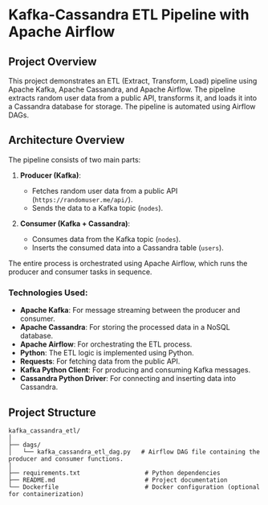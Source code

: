 # Kafka-Cassandra ETL Pipeline with Apache Airflow

## Project Overview

This project demonstrates an ETL (Extract, Transform, Load) pipeline using Apache Kafka, Apache Cassandra, and Apache Airflow. The pipeline extracts random user data from a public API, transforms it, and loads it into a Cassandra database for storage. The pipeline is automated using Airflow DAGs.

## Architecture Overview

The pipeline consists of two main parts:

1. **Producer (Kafka)**: 
   - Fetches random user data from a public API (`https://randomuser.me/api/`).
   - Sends the data to a Kafka topic (`nodes`).
   
2. **Consumer (Kafka + Cassandra)**: 
   - Consumes data from the Kafka topic (`nodes`).
   - Inserts the consumed data into a Cassandra table (`users`).

The entire process is orchestrated using Apache Airflow, which runs the producer and consumer tasks in sequence.

### Technologies Used:
- **Apache Kafka**: For message streaming between the producer and consumer.
- **Apache Cassandra**: For storing the processed data in a NoSQL database.
- **Apache Airflow**: For orchestrating the ETL process.
- **Python**: The ETL logic is implemented using Python.
- **Requests**: For fetching data from the public API.
- **Kafka Python Client**: For producing and consuming Kafka messages.
- **Cassandra Python Driver**: For connecting and inserting data into Cassandra.

## Project Structure

```plaintext
kafka_cassandra_etl/
│
├── dags/
│   └── kafka_cassandra_etl_dag.py   # Airflow DAG file containing the producer and consumer functions.
│
├── requirements.txt                  # Python dependencies
├── README.md                         # Project documentation
└── Dockerfile                        # Docker configuration (optional for containerization)
